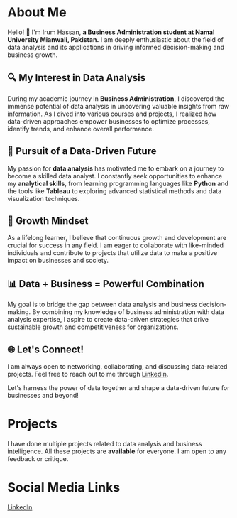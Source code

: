 # About Me

Hello! 👋 I'm Irum Hassan, **a Business Administration student at Namal University Mianwali, Pakistan.** I am deeply enthusiastic about the field of data analysis and its applications in driving informed decision-making and business growth.

## 🔍 My Interest in Data Analysis

During my academic journey in **Business Administration**, I discovered the immense potential of data analysis in uncovering valuable insights from raw information. As I dived into various courses and projects, I realized how data-driven approaches empower businesses to optimize processes, identify trends, and enhance overall performance.

## 🚀 Pursuit of a Data-Driven Future

My passion for **data analysis** has motivated me to embark on a journey to become a skilled data analyst. I constantly seek opportunities to enhance my **analytical skills**, from learning programming languages like **Python** and the tools like **Tableau** to exploring advanced statistical methods and data visualization techniques.

## 🌱 Growth Mindset

As a lifelong learner, I believe that continuous growth and development are crucial for success in any field. I am eager to collaborate with like-minded individuals and contribute to projects that utilize data to make a positive impact on businesses and society.

## 📊 Data + Business = Powerful Combination

My goal is to bridge the gap between data analysis and business decision-making. By combining my knowledge of business administration with data analysis expertise, I aspire to create data-driven strategies that drive sustainable growth and competitiveness for organizations.

## 🌐 Let's Connect!

I am always open to networking, collaborating, and discussing data-related projects. Feel free to reach out to me through [LinkedIn](www.linkedin.com/in/irum-hassan-77a75120a).

Let's harness the power of data together and shape a data-driven future for businesses and beyond!



# Projects
I have done multiple projects related to data analysis and business intelligence. All these projects are **available** for everyone. I am open to any feedback or critique. 
# Social Media Links
[LinkedIn](www.linkedin.com/in/irum-hassan-77a75120a)
